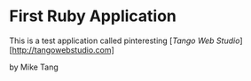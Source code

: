 # First Ruby Application

This is a test application called pinteresting
[*Tango Web Studio*][http://tangowebstudio.com]

by Mike Tang
